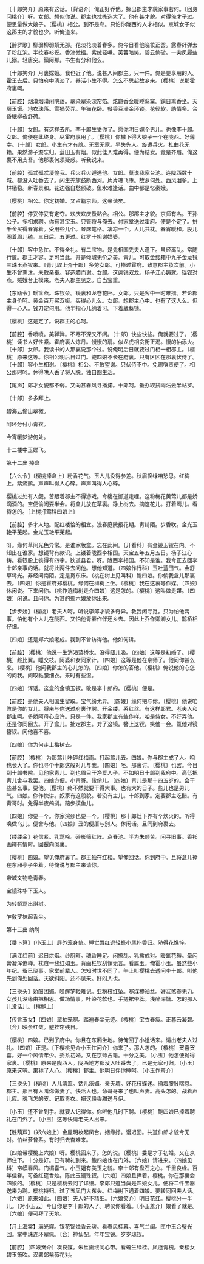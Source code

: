 <!-- { "loadSidebar": true } -->
〔十郞笑介〕原来有这话。〔背语介〕俺正好乔他。探出郡主才貌家事若何。〔回身问桃介〕呀。女郞。想似你说。郡主也忒拣选大了。他有甚才貌。对得俺才子过。便思量做大娘子。〔樱桃〕相公。到不是夸。只怕你陇西的人才相似。京城女子似这郡主的才貌也少。听俺道来。 

【醉罗歌】柳弱柳弱娇无那。花淡花淡着春多。俺今日看他晓妆正罢。露春纤弹去了粉红涴。半捻春衫妥。香津微搵。紫绒轻唾。芙蓉暗笑。碧云偷破。一尖凤履些儿搦。轻唐突。鎭阿那。书生有分和他么。

〔十郞笑介〕月裏嫦娥。我也近了他。说甚人间郡主。只一件。俺是要享用的人。霍王去后。只怕府中淸淡了。养活小生不得。怎么不思起故乡来。〔樱桃〕说那霍府裏呵。 

【前腔】烟漠烟漠闲院落。翠染翠染深帘箔。炫麝香金暖睡鸾窠。鎭日熏香坐。天厨玉馔。地衣珠落。雪猧荧弄。午猫花卧。餐香豆澡金环锁。花径软。助情多。合昏眠柳夜舒荷。

〔十郞〕女郞。有这样去所。李十郞生受你了。愿你明日嫁个男儿。也像李十郞。女郞。俺便在此终身。尽霍府享用了。〔樱桃〕你撇下得大娘子一个在陇西。好薄幸。〔十郞〕女郞。小生有才有貌。无室无家。早失先人。旋遭兵火。杜曲花无赖。果然游子澹忘归。蓝田玉有烟。似此佳人难再得。便为结发。竟是齐眉。俺这裏不用支吾。他那裏何须疑惑。听我说来。 

【前腔】孤忒孤忒凄惶我。兵火兵火遁逃他。女郞。莫说我家台池。连陇西数十城。都没入吐番去了。闪生羌旗鼓断西河。片片魂飞堕。故乡何处。西风泪多。上林栖稳。新春景和。花边强自愁颜破。鱼水难逢话。曲中都是忆秦娥。

〔樱桃〕相公。你定初婚。又占籍京师。这亲谐矣。 

【前腔】停妥停妥有定夺。欢庆欢庆蚤黏合。相公。那郡主才貌。京师有名。王孙公子。多相求聘。你有甚宝玉。只管将与俺去。付家堂送过霍府。便是个定了。拚千金买得春宵着。受用些儿个。琴床笔格。凄凉一个。人儿共枕。春宵暖和。股儿阁着眉儿磕。三日后。五更过。红罗十担谢媒婆。

〔十郞〕客中急忙。不得全礼。有二宝物。是先相国先夫人遗下。虽经离乱。常随行箧。郡主才容。足可当此。并是倾城无价之美。靑儿。可取金缕箱中九子金龙镜三珠玉燕钗来。〔靑儿取上介十郞〕多劳女郞。可捧过霍府。致意郡主妆次前。小生不曾熏沐。未敢亲奉。容造膝而谢。女郞。这遶镜双龙。杨子江心铸就。瑶钗对燕。娀娥台上模来。老夫人郡主见之。自当宝重。 

【东瓯令】瑶筐燕。珠钗朵。镜裏和龙卷花卧。女郞。只是客中一时难措。若论郡主身价呵。黄金百万买双娥。买得心儿么。女郞。想郡主心中。也有了这人么。但得一心人。钱刀定何用。他半指心儿纳着可。下着葳蕤锁。

〔樱桃〕这是定了。说郡主的心呵。 

【前腔】香喷喷。美亸亸。不寒不深又不阔。〔十郞〕快些快些。俺就要过了。〔樱桃〕读书人好性紧。霍府裏人炼丹。慢慢的扇。似龙虎相贪衔正渴。慢的抽添火。〔十郞〕女郞。我读书的人那裏说那个过。说俺明后日就要过门相一相郡主。〔樱桃〕原来这等。你相公明后日过门。鲍四娘不长在府裏。只有区区在那裏伏侍了。〔十郞〕容小生相谢。〔樱桃〕相公。不敢望谢。只伏侍不中。免赐嗔责便了。相公那时呵。休得哄人丢了将人脱。独自图生活。

【尾声】郞才女貌都不弱。又向甚春风寻播掿。十郞呵。蚤办取拭雨沾云半帖罗。

〔十郞〕多多拜上。 

碧海云偷出翠微。



阿环分付小靑衣。

今宵暖梦游何处。



十二楼中玉蝶飞。 

第十二出
捧盒

【六么令】〔樱桃捧盒上〕粉香花气。玉人儿没得参差。秋眉换绿咱愁思。红梅上。紫流鹂。声声叫得人心碎。声声叫得人心碎。

樱桃过处有人觑。苦跟着郡主不得游戏。今纔在御道走哩。这粉梅花黄莺儿都是娇滴滴的。空便偷闲耍半会。将盒儿放在草裏。踭上树去。摘这花儿。打着莺儿。看待怎的。〔上树打莺科四娘上〕 

【前腔】多才人地。配红楼恰的相宜。浅春庭院报花期。靑绮陌。步香吹。金光玉艳平芜起。金光玉艳平芜起。

呀。缘何草间光色异常。是谁家妆盒。忘在此间。〔开看科〕有金镜玉钗在内。不知出在谁家。想镜背有款识。上镂着陇西李相国。天宝五年五月五日。杨子江心铸。看钗股上镌得有四字。狄道县君。呀。陇西李相国。不知是谁。我今正去回李十郞亲事的话。就将此两件去问他。想他知道。〔四娘作行科〕玉吐蓝田气。金舒草埓光。非经问南陌。定是觅东床。〔桃在树上见叫科〕鲍四娘。你偷我盒儿那裏去。〔四娘〕你是霍府郑樱桃。缘何在梅树上坐。〔樱桃〕我在这裏等作媒。〔四娘〕休闲说。下来问你。〔桃作遶梅树走介四娘〕这是怎的。〔樱桃〕这叫做走媒。〔四娘〕闲说。且问你。为甚的郑六娘放你出来。 

【步步娇】〔樱桃〕老夫人呵。听说李郞才貌多奇异。敎我闲寻觅。只为怕他两事。怕他有个人儿在陇西。又怕他靑春作伴还乡去。因此上乔作卿卿女儿。鹊桥相仔细。

〔四娘〕还是郑六娘老成。我到不曾访得他。他如何讲。 

【前腔】〔樱桃〕他说一生消渴蓝桥水。没得瓯儿吸。〔四娘〕这等是初婚了。〔樱桃〕趁比翼。睡交枝。阿婆和女同家计。〔四娘〕这等是他在京师了。他问你甚么来。〔樱桃〕他问我郡主的心儿怎的。〔四娘〕你怎的答他。〔樱桃〕俺说他的心怎的问我。问取黏腰细衣。来时有些湿。

〔四娘〕诨话。这盒的金镜玉钗。敢是李十郞的。〔樱桃〕便是。 

【前腔】是他夫人相国生留取。宝气纷尤异。〔四娘〕缘何把与你。〔樱桃〕他说咱眞是你的女儿。将来与你送过府裏作聘。开金缕。系红丝。有这样郞君。老夫人和郡主呵。多娇阿母心应许。只是一件。我家郡主有些作样。咱是侍女。不好弄他。还是你同回去。开了盒儿。扯定郡主。对了这镜。簪上这钗。笑他一会。氲他对镜簪钗。问他喜不喜。

〔四娘〕你为何走上梅树去。 

【前腔】〔樱桃〕为那莺儿咔碎红梅雨。打起莺儿去。四娘。你与郡主成了人。咱也长大了。你也寻个十郞这般对儿与我。〔四娘〕呸。那裏讨。〔樱桃〕也罢。今日到十郞书院。见他家靑儿。到也眉目干净爱人子。不如明日十郞到我府中。高低把靑儿舍与我罢。四娘方便。小靑哥。俊俏儿。〔四娘〕靑儿是那十四五岁的。会干些甚么事。要他。〔樱桃〕终不然就要干得大事。也有大的日子。些儿也是男儿气。四娘。你作快讲。奴家有这般貌。若没有主儿。十郞到家。定要郡主吃醋。有靑哥时。免得半夜鸬鹚。踮步摸鱼儿。

〔四娘〕你要一个。你家浣纱也要一个。〔樱桃〕那十郞灶下养有个炊火的。听得唤做乌儿。便舍与他。〔四娘〕丑的便厝与别人。休闲话。且同到府裏去。 

【缕缕金】花信紧。乳莺啼。碎影筛红阵。点春池。半为朱颜苦。闲寻旧事。香衫画襗有情时。回颦向闺裏。

〔樱桃〕四娘。望见俺府裏了。郡主独在红楼。望俺回话。你到府中。且将盒儿捧在东厢亭子坐着。待俺说与郡主来请你。 

帝城文物艳靑春。



宝镜珠华下玉人。

为转娇莺出琪树。



乍敎罗袜起香尘。 

第十三出
纳聘

【番卜算】〔小玉上〕屛外笼身倚。睡觉唇红退轻蜂小尾扑香归。飐得花憔悴。

〔满江红前〕迟日烘烟。纱厨畔。魂香睡足。闲撩乱。乳禽成对。暖氲花褥。晕闪膏凝浑倦亸。枕痕一线红如玉。背画栏钗刮悄无言。看属玉。俺霍小玉。虽然些小年纪。蚤已晓事。家堂前辈人。怎知时世不同了。午上叫樱桃去透问李十郞。叫他先到俺处回话。天欲斜阳。还不见来。好闷人也。 

【三换头】娇酣困媚。唤醒梦轻难记。亚粉枝红坠。寒煤糁袖丝。好忒煞春无力。女孩儿没缘由把相思。做场情事。叶染花欹也。手搓裙带蕊。浅醉深慵。怎的那人儿没话儿。〔桃鲍上〕 

【传言玉女】〔四娘〕翠袖笼寒。踏遍春尘无迹。〔樱桃〕宝衣春瘦。正暮云凝碧。〔合〕映余红敛。避挂帘残日。

〔樱桃〕四娘。已到了府中。你且在东厢坐地。待俺回了小姐话来。请出老夫人过礼。〔四娘〕正是。〔下樱桃见介小玉忙问介〕你来了。那人怎的。〔樱桃〕贺喜贺喜。好一个风情年少。委系初婚。又在京师占籍。十分之美。〔小玉〕他怎便抛得家裏。〔樱桃〕原来是陇西人。陇西地方都没入吐番去了。已是无家可归。〔小玉〕原来这等。果称了人心。〔樱桃〕郡主。他明日伴你睡呵。〔小玉作羞介〕 

【三换头】〔樱桃〕人儿淸翠。话儿浓媚。亲夫壻。好花枝蝶迷。捅着腰肢喘息。郡主。那日有人叫你做妻了。快活人也。命哥哥来了也叫声妻。高头怎的。战着声儿应。魂飞怎的支。记取靑衣。把这段香甜送与伊。

〔小玉〕还不曾到手。就要人记得你。你听他几时下聘。〔樱桃〕鲍四娘已捧着聘礼在门外了。〔小玉〕这等快请老夫人出来。 

【胜葫芦】〔郑六娘上〕金屋明妆起凤台。姻缘好。谩迟回。共道仙郞才貌今无对。怕丝萝曾系。有时归去杳难来。

〔四娘带樱桃上六娘〕呀。樱桃回来了。怎的说。〔樱桃〕委是才子初婚。又在京师住下。十分是好。已有聘礼到来。鲍四娘也在门外。〔六娘〕请进来。〔四娘见科〕帘幙春风。门楣喜气。小玉姐有美玉之貌。李十郞有盘石之心。千里良缘。百年佳眷。可备红筵香烛。陈此玉镜珠钗。〔六娘〕四娘且捧着。樱桃。你在那裏会四娘的。〔樱桃〕只是樱桃去问了详细。李郞只道当眞是四娘女儿。便将二件宝器送来为聘。樱桃持归。过了五凤门大东头。红梅树下遇着四娘。要转同回夫人话。〔六娘〕原来如此。〔四娘〕夫人好不精细。〔六娘笑介〕明日花红。樱桃分一半儿。〔对小玉云〕今日你是李十郞的人了。聘仪你看着。〔小玉羞介〕娘看了就是。〔六娘〕便可拜了天地。 

【月上海棠】满光辉。银花锦烛香云叆。看春风桂幕。喜气兰闺。匣中玉合璧光回。掌中珠连环翠佩。〔合〕神仙配。年年宝镜。岁岁琼钗。

【前腔】〔四娘贺介〕凑良媒。朱丝画缕同心带。看蟾生绿桂。凤遶靑槐。秦楼女碧玉箫吹。汉署郞紫薇花对。

